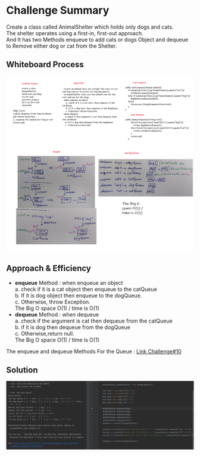 # Challenge Summary
<!-- Description of the challenge -->
Create a class called AnimalShelter which holds only dogs and cats.  
The shelter operates using a first-in, first-out approach.  
And It has two Methods enqueue to add cats or dogs Object and dequeue to Remove either dog or cat from the Shelter.  

## Whiteboard Process
<!-- Embedded whiteboard image -->
![img1](./Image/whiteBoard1.PNG)  
![img2](./Image/whiteBoard2.PNG)  
  
## Approach & Efficiency
<!-- What approach did you take? Why? What is the Big O space/time for this approach? -->
* **enqueue** Method : when enqueue an object  
     a. check if it is a cat object then enqueue to the catQueue  
     b. If it is dog object then enqueue to the dogQueue.  
     c. Otherwise, throw Exception.   
The Big O space O(1) / time is O(1)
* **dequeue** Method : when dequeue  
    a. check if the argument is cat then dequeue from the catQueue  
    b. if it is dog then dequeue from the dogQueue  
    c. Otherwise,return null.  
The Big O space O(1) / time is O(1)  

The enqueue and dequeue Methods For the Queue : [Link Challenge#10](https://github.com/AlaaYlula/data-structures-and-algorithms/tree/main/Challenge%2310)  
  
## Solution
<!-- Show how to run your code, and examples of it in action -->
![App](./Image/Appimg.PNG)  

